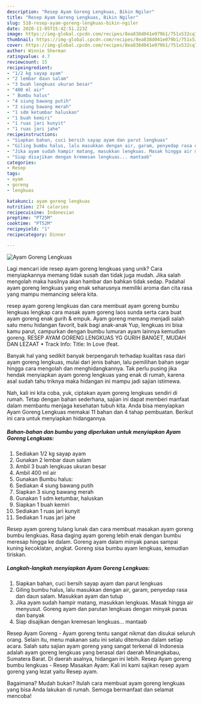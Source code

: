 ```yaml
---
description: "Resep Ayam Goreng Lengkuas, Bikin Ngiler"
title: "Resep Ayam Goreng Lengkuas, Bikin Ngiler"
slug: 518-resep-ayam-goreng-lengkuas-bikin-ngiler
date: 2020-11-05T15:42:51.223Z
image: https://img-global.cpcdn.com/recipes/8ea838d041e079b1/751x532cq70/ayam-goreng-lengkuas-foto-resep-utama.jpg
thumbnail: https://img-global.cpcdn.com/recipes/8ea838d041e079b1/751x532cq70/ayam-goreng-lengkuas-foto-resep-utama.jpg
cover: https://img-global.cpcdn.com/recipes/8ea838d041e079b1/751x532cq70/ayam-goreng-lengkuas-foto-resep-utama.jpg
author: Winnie Sherman
ratingvalue: 4.7
reviewcount: 15
recipeingredient:
- "1/2 kg sayap ayam"
- "2 lembar daun salam"
- "3 buah lengkuas ukuran besar"
- "400 ml air"
- " Bumbu halus"
- "4 siung bawang putih"
- "3 siung bawang merah"
- "1 sdm ketumbar haluskan"
- "1 buah kemiri"
- "1 ruas jari kunyit"
- "1 ruas jari jahe"
recipeinstructions:
- "Siapkan bahan, cuci bersih sayap ayam dan parut lengkuas"
- "Giling bumbu halus, lalu masukkan dengan air, garam, penyedap rasa dan daun salam. Masukkan ayam dan tutup"
- "Jika ayam sudah hampir matang, masukkan lengkuas. Masak hingga air menyusut. Goreng ayam dan parutan lengkuas dengan minyak panas dan banyak"
- "Siap disajikan dengan kremesan lengkuas... mantaab"
categories:
- Resep
tags:
- ayam
- goreng
- lengkuas

katakunci: ayam goreng lengkuas 
nutrition: 274 calories
recipecuisine: Indonesian
preptime: "PT25M"
cooktime: "PT52M"
recipeyield: "1"
recipecategory: Dinner

---
```



![Ayam Goreng Lengkuas](https://img-global.cpcdn.com/recipes/8ea838d041e079b1/751x532cq70/ayam-goreng-lengkuas-foto-resep-utama.jpg)

Lagi mencari ide resep ayam goreng lengkuas yang unik? Cara menyiapkannya memang tidak susah dan tidak juga mudah. Jika salah mengolah maka hasilnya akan hambar dan bahkan tidak sedap. Padahal ayam goreng lengkuas yang enak seharusnya memiliki aroma dan cita rasa yang mampu memancing selera kita.

resep ayam goreng lengkuas dan cara membuat ayam goreng bumbu lengkuas lengkap cara masak ayam goreng laos sunda serta cara buat ayam goreng enak gurih &amp; empuk. Ayam goreng memang menjadi salah satu menu hidangan favorit, baik bagi anak-anak Yup, lengkuas ini bisa kamu parut, campurkan dengan bumbu lumuran ayam lainnya kemudian goreng. RESEP AYAM GORENG LENGKUAS YG GURIH BANGET, MUDAH DAN LEZAAT • Track Info: Title: In Love (feat.

Banyak hal yang sedikit banyak berpengaruh terhadap kualitas rasa dari ayam goreng lengkuas, mulai dari jenis bahan, lalu pemilihan bahan segar hingga cara mengolah dan menghidangkannya. Tak perlu pusing jika hendak menyiapkan ayam goreng lengkuas yang enak di rumah, karena asal sudah tahu triknya maka hidangan ini mampu jadi sajian istimewa.


Nah, kali ini kita coba, yuk, ciptakan ayam goreng lengkuas sendiri di rumah. Tetap dengan bahan sederhana, sajian ini dapat memberi manfaat dalam membantu menjaga kesehatan tubuh kita. Anda bisa menyiapkan Ayam Goreng Lengkuas memakai 11 bahan dan 4 tahap pembuatan. Berikut ini cara untuk menyiapkan hidangannya.

<!--inarticleads1-->

##### Bahan-bahan dan bumbu yang diperlukan untuk menyiapkan Ayam Goreng Lengkuas:

1. Sediakan 1/2 kg sayap ayam
1. Gunakan 2 lembar daun salam
1. Ambil 3 buah lengkuas ukuran besar
1. Ambil 400 ml air
1. Gunakan  Bumbu halus:
1. Sediakan 4 siung bawang putih
1. Siapkan 3 siung bawang merah
1. Gunakan 1 sdm ketumbar, haluskan
1. Siapkan 1 buah kemiri
1. Sediakan 1 ruas jari kunyit
1. Sediakan 1 ruas jari jahe


Resep ayam goreng tulang lunak dan cara membuat masakan ayam goreng bumbu lengkuas. Rasa daging ayam goreng lebih enak dengan bumbu meresap hingga ke dalam. Goreng ayam dalam minyak panas sampai kuning kecoklatan, angkat. Goreng sisa bumbu ayam lengkuas, kemudian tiriskan. 

<!--inarticleads2-->

##### Langkah-langkah menyiapkan Ayam Goreng Lengkuas:

1. Siapkan bahan, cuci bersih sayap ayam dan parut lengkuas
1. Giling bumbu halus, lalu masukkan dengan air, garam, penyedap rasa dan daun salam. Masukkan ayam dan tutup
1. Jika ayam sudah hampir matang, masukkan lengkuas. Masak hingga air menyusut. Goreng ayam dan parutan lengkuas dengan minyak panas dan banyak
1. Siap disajikan dengan kremesan lengkuas... mantaab


Resep Ayam Goreng - Ayam goreng tentu sangat nikmat dan disukai seluruh orang. Selain itu, menu makanan satu ini selalu ditemukan dalam setiap acara. Salah satu sajian ayam goreng yang sangat terkenal di Indonesia adalah ayam goreng lengkuas yang berasal dari daerah Minangkabau, Sumatera Barat. Di daerah asalnya, hidangan ini lebih. Resep Ayam goreng bumbu lengkuas - Resep Masakan Ayam: Kali ini kami sajikan resep ayam goreng yang lezat yaitu Resep ayam. 

Bagaimana? Mudah bukan? Itulah cara membuat ayam goreng lengkuas yang bisa Anda lakukan di rumah. Semoga bermanfaat dan selamat mencoba!
